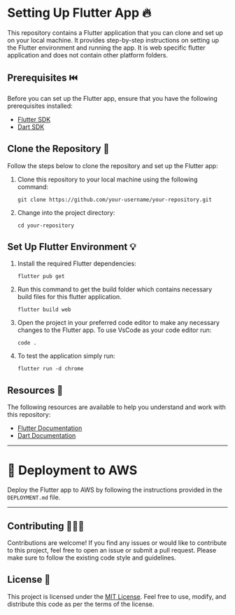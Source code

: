 # Setting Up Flutter App 🔥

This repository contains a Flutter application that you can clone and set up on your local machine. It provides step-by-step instructions on setting up the Flutter environment and running the app.
It is web specific flutter application and does not contain other platform folders.

## Prerequisites ⏮️

Before you can set up the Flutter app, ensure that you have the following prerequisites installed:

- [Flutter SDK](https://flutter.dev/docs/get-started/install)
- [Dart SDK](https://dart.dev/tools/sdk#install)

## Clone the Repository 👣

Follow the steps below to clone the repository and set up the Flutter app:

1. Clone this repository to your local machine using the following command:

   ```shell
   git clone https://github.com/your-username/your-repository.git
   ```

2. Change into the project directory:

   ```shell
   cd your-repository
   ```

## Set Up Flutter Environment 💡

1. Install the required Flutter dependencies:

   ```shell
   flutter pub get
   ```

2. Run this command to get the build folder which contains necessary build files for this flutter application.

   ```shell
   flutter build web
   ```

3. Open the project in your preferred code editor to make any necessary changes to the Flutter app.
To use VsCode as your code editor run:

   ```shell
   code .
   ```

4. To test the application simply run:

   ```shell
   flutter run -d chrome
   ```


## Resources 🧪

The following resources are available to help you understand and work with this repository:

- [Flutter Documentation](https://flutter.dev/docs)
- [Dart Documentation](https://dart.dev/guides)

---


# 👑 Deployment to AWS 

Deploy the Flutter app to AWS by following the instructions provided in the `DEPLOYMENT.md` file. 


---

## Contributing 🧑🏻‍💻

Contributions are welcome! If you find any issues or would like to contribute to this project, feel free to open an issue or submit a pull request. Please make sure to follow the existing code style and guidelines.

## License 📝

This project is licensed under the [MIT License](LICENSE). Feel free to use, modify, and distribute this code as per the terms of the license.
